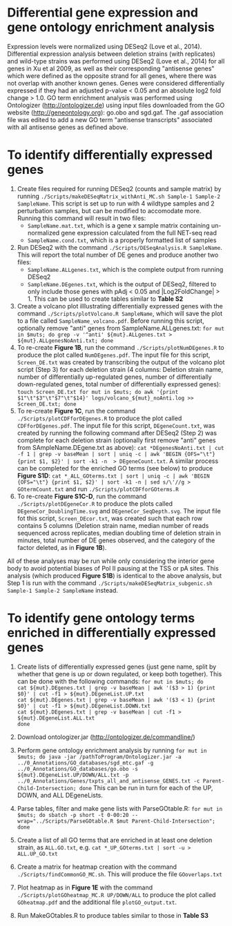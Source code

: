 # Differential gene expression and gene ontology enrichment analysis
Expression levels were normalized using DESeq2 (Love et al., 2014). Differential expression analysis between deletion strains (with replicates) and wild-type strains was performed using DESeq2 (Love et al., 2014) for all genes in Xu et al 2009, as well as their corresponding "antisense genes" which were defined as the opposite strand for all genes, where there was not overlap with another known genes. Genes were considered differentially expressed if they had an adjusted p-value < 0.05 and an absolute log2 fold change > 1.0. GO term enrichment analysis was performed using Ontologizer (http://ontologizer.de) using input files downloaded from the GO website (http://geneontology.org): go.obo and sgd.gaf. The .gaf association file was edited to add a new GO term "antisense transcripts" associated with all antisense genes as defined above.  

# To identify differentially expressed genes
1. Create files required for running DESeq2 (counts and sample matrix) by running `./Scripts/makeDESeqMatrix_withAnti_MC.sh Sample-1 Sample-2 SampleName`. This script is set up to run with 4 wildtype samples and 2 perturbation samples, but can be modified to accomodate more. Running this command will result in two files:
   - `SampleName.mat.txt`, which is a gene x sample matrix containing un-normalized gene expression calculated from the full NET-seq read
   - `SampleName.cond.txt`, which is a properly formatted list of samples
2. Run DESeq2 with the command `./Scripts/DESeqAnalysis.R SampleName`. This will report the total number of DE genes and produce another two files:
   - `SampleName.ALLgenes.txt`, which is the complete output from running DESeq2
   - `SampleName.DEgenes.txt`, which is the output of DESeq2, filtered to only include those genes with pAdj < 0.05 and |Log2FoldChange| > 1. This can be used to create tables similar to **Table S2**
3. Create a volcano plot illlustrating differentially expressed genes with the command `./Scripts/plotVolcano.R SampleName`, which will save the plot to a file called `SampleName_volcano.pdf`. Before running this script, optionally remove "anti" genes from SampleName.ALLgenes.txt: `for mut in $muts;
do
grep -v '^anti' ${mut}.ALLgenes.txt > ${mut}.ALLgenesNoAnti.txt;
done`
5. To re-create **Figure 1B**, run the command `./Scripts/plotNumDEgenes.R` to produce the plot called `NumDEgenes.pdf`. The input file for this script, `Screen_DE.txt` was created by transcribing the output of the volcano plot script (Step 3) for each deletion strain (4 columns: Deletion strain name, number of differentially up-regulated genes, number of differentially down-regulated genes, total number of differentially expressed genes): `touch Screen_DE.txt
for mut in $muts;
do
awk '{print $1"\t"$3"\t"$7"\t"$14}' logs/volcano_${mut}_noAnti.log >> Screen_DE.txt;
done`
6. To re-create **Figure 1C**, run the command `./Scripts/plotCDFforDEgenes.R` to produce the plot called `CDFforDEgenes.pdf`. The input file for this script, `DEgeneCount.txt`, was created by running the following command after DESeq2 (Step 2) was complete for each deletion strain (optionally first remove "anti" genes from SAmpleName.DEgene.txt as above): `cat *DEgenesNoAnti.txt | cut -f 1 | grep -v baseMean | sort | uniq -c | awk 'BEGIN {OFS="\t"} {print $1, $2}' | sort -k1 -n  > DEgeneCount.txt`. A similar process can be completed for the enriched GO terms (see below) to produce **Figure S1D**: `cat *_ALL_GOterms.txt | sort | uniq -c | awk 'BEGIN {OFS="\t"} {print $1, $2}' | sort -k1 -n | sed s/\'//g > GOtermCount.txt` and run `./Scripts/plotCDFforGOterms.R`
7. To re-create **Figure S1C-D**, run the command `./Scripts/plotDEgeneCor.R` to produce the plots called `DEgeneCor_DoublingTime.svg` and `DEgeneCor_SeqDepth.svg`. The input file fot this script, `Screen_DEcor.txt`, was created such that each row contains 5 columns (Deletion strain name, median number of reads sequenced across replicates, median doubling time of deletion strain in minutes, total number of DE genes observed, and the category of the factor deleted, as in **Figure 1B**). 

All of these analyses may be run while only considering the interior gene body to avoid potential biases of Pol II pausing at the TSS or pA sites. This analysis (which produced **Figure S1B**) is identical to the above analysis, but Step 1 is run with the command `./Scripts/makeDESeqMatrix_subgenic.sh Sample-1 Sample-2 SampleName` instead. 

# To identify gene ontology terms enriched in differentially expressed genes
1. Create lists of differentially expressed genes (just gene name, split by whether that gene is up or down regulated, or keep both together). This can be done with the following commands:
`for mut in $muts;
do`  
`cat ${mut}.DEgenes.txt | grep -v baseMean | awk '($3 > 1) {print $0}' | cut -f1 > ${mut}.DEgeneList.UP.txt`  
`cat ${mut}.DEgenes.txt | grep -v baseMean | awk '($3 < 1) {print $0}' | cut -f1 > ${mut}.DEgeneList.DOWN.txt`    
`cat ${mut}.DEgenes.txt | grep -v baseMean | cut -f1 > ${mut}.DEgeneList.ALL.txt`  
`done`
2. Download ontologizer.jar (http://ontologizer.de/commandline/)
3. Perform gene ontology enrichment analysis by running  `for mut in $muts; do java -jar /pathToProgram/Ontologizer.jar -a ../0_Annotations/GO_databases/sgd_mtc.gaf -g ../0_Annotations/GO_databases/go.obo -s ${mut}.DEgeneList.UP/DOWN/ALL.txt -p ../0_Annotations/Genes/txpts_all_and_antisense_GENES.txt -c Parent-Child-Intersection; done`  This can be run in turn for each of the UP, DOWN, and ALL DEgeneLists.
4. Parse tables, filter and make gene lists with ParseGOtable.R: `for mut in $muts;
do
sbatch -p short -t 0-00:20 --wrap="../Scripts/ParseGOtable.R $mut Parent-Child-Intersection";
done`

5. Create a list of all GO terms that are enriched in at least one deletion strain, as `ALL.GO.txt`, e.g. `cat *_UP_GOterms.txt | sort -u > ALL.UP_GO.txt
`
6. Create a matrix for heatmap creation with the command `./Scripts/findCommonGO_MC.sh`. This will produce the file `GOoverlaps.txt`
7. Plot heatmap as in **Figure 1E** with the command `./Scripts/plotGOheatmap_MC.R UP/DOWN/ALL` to produce the plot called `GOheatmap.pdf` and the additional file `plotGO_output.txt`.  
8. Run MakeGOtables.R to produce tables similar to those in **Table S3**
